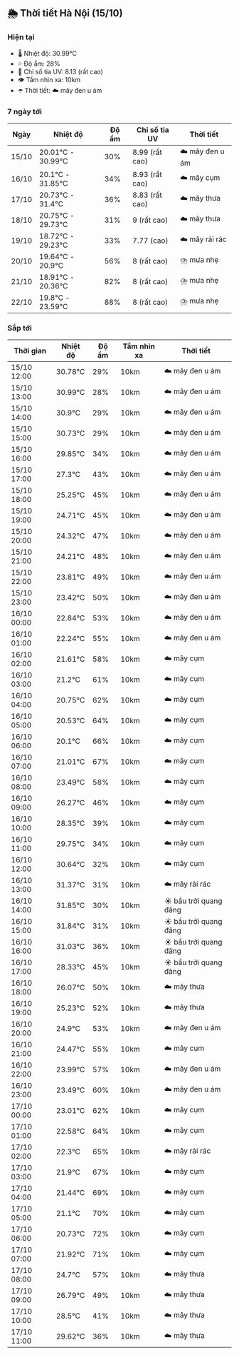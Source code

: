 ## 🌦️ Thời tiết Hà Nội (15/10)

### Hiện tại

- 🌡️ Nhiệt độ: 30.99℃
- 💦 Độ ẩm: 28%
- 🌟 Chỉ số tia UV: 8.13 (rất cao)
- 👁️ Tầm nhìn xa: 10km
- ☂️ Thời tiết: ☁️ mây đen u ám

### 7 ngày tới

| Ngày | Nhiệt độ | Độ ẩm | Chỉ số tia UV | Thời tiết |
| --- | --- | --- | --- | --- |
| 15/10 | 20.01℃ - 30.99℃ | 30% | 8.99 (rất cao) | ☁️ mây đen u ám |
| 16/10 | 20.1℃ - 31.85℃ | 34% | 8.93 (rất cao) | ☁️ mây cụm |
| 17/10 | 20.73℃ - 31.4℃ | 36% | 8.83 (rất cao) | ☁️ mây thưa |
| 18/10 | 20.75℃ - 29.73℃ | 31% | 9 (rất cao) | ☁️ mây thưa |
| 19/10 | 18.72℃ - 29.23℃ | 33% | 7.77 (cao) | ☁️ mây rải rác |
| 20/10 | 19.64℃ - 20.9℃ | 56% | 8 (rất cao) | ⛈️ mưa nhẹ |
| 21/10 | 18.91℃ - 20.36℃ | 82% | 8 (rất cao) | ⛈️ mưa nhẹ |
| 22/10 | 19.8℃ - 23.59℃ | 88% | 8 (rất cao) | ⛈️ mưa nhẹ |

### Sắp tới

| Thời gian | Nhiệt độ | Độ ẩm | Tầm nhìn xa | Thời tiết |
| --- | --- | --- | --- | --- |
| 15/10 12:00 | 30.78℃ | 29% | 10km | ☁️ mây đen u ám |
| 15/10 13:00 | 30.99℃ | 28% | 10km | ☁️ mây đen u ám |
| 15/10 14:00 | 30.9℃ | 29% | 10km | ☁️ mây đen u ám |
| 15/10 15:00 | 30.73℃ | 29% | 10km | ☁️ mây đen u ám |
| 15/10 16:00 | 29.85℃ | 34% | 10km | ☁️ mây đen u ám |
| 15/10 17:00 | 27.3℃ | 43% | 10km | ☁️ mây đen u ám |
| 15/10 18:00 | 25.25℃ | 45% | 10km | ☁️ mây đen u ám |
| 15/10 19:00 | 24.71℃ | 45% | 10km | ☁️ mây đen u ám |
| 15/10 20:00 | 24.32℃ | 47% | 10km | ☁️ mây đen u ám |
| 15/10 21:00 | 24.21℃ | 48% | 10km | ☁️ mây đen u ám |
| 15/10 22:00 | 23.81℃ | 49% | 10km | ☁️ mây đen u ám |
| 15/10 23:00 | 23.42℃ | 50% | 10km | ☁️ mây đen u ám |
| 16/10 00:00 | 22.84℃ | 53% | 10km | ☁️ mây đen u ám |
| 16/10 01:00 | 22.24℃ | 55% | 10km | ☁️ mây đen u ám |
| 16/10 02:00 | 21.61℃ | 58% | 10km | ☁️ mây cụm |
| 16/10 03:00 | 21.2℃ | 61% | 10km | ☁️ mây cụm |
| 16/10 04:00 | 20.75℃ | 62% | 10km | ☁️ mây cụm |
| 16/10 05:00 | 20.53℃ | 64% | 10km | ☁️ mây cụm |
| 16/10 06:00 | 20.1℃ | 66% | 10km | ☁️ mây cụm |
| 16/10 07:00 | 21.01℃ | 67% | 10km | ☁️ mây cụm |
| 16/10 08:00 | 23.49℃ | 58% | 10km | ☁️ mây cụm |
| 16/10 09:00 | 26.27℃ | 46% | 10km | ☁️ mây cụm |
| 16/10 10:00 | 28.35℃ | 39% | 10km | ☁️ mây cụm |
| 16/10 11:00 | 29.75℃ | 34% | 10km | ☁️ mây cụm |
| 16/10 12:00 | 30.64℃ | 32% | 10km | ☁️ mây cụm |
| 16/10 13:00 | 31.37℃ | 31% | 10km | ☁️ mây rải rác |
| 16/10 14:00 | 31.85℃ | 30% | 10km | ☀️ bầu trời quang đãng |
| 16/10 15:00 | 31.84℃ | 31% | 10km | ☀️ bầu trời quang đãng |
| 16/10 16:00 | 31.03℃ | 36% | 10km | ☀️ bầu trời quang đãng |
| 16/10 17:00 | 28.33℃ | 45% | 10km | ☀️ bầu trời quang đãng |
| 16/10 18:00 | 26.07℃ | 50% | 10km | ☁️ mây thưa |
| 16/10 19:00 | 25.23℃ | 52% | 10km | ☁️ mây thưa |
| 16/10 20:00 | 24.9℃ | 53% | 10km | ☁️ mây đen u ám |
| 16/10 21:00 | 24.47℃ | 55% | 10km | ☁️ mây cụm |
| 16/10 22:00 | 23.99℃ | 57% | 10km | ☁️ mây đen u ám |
| 16/10 23:00 | 23.49℃ | 60% | 10km | ☁️ mây đen u ám |
| 17/10 00:00 | 23.01℃ | 62% | 10km | ☁️ mây cụm |
| 17/10 01:00 | 22.58℃ | 64% | 10km | ☁️ mây cụm |
| 17/10 02:00 | 22.3℃ | 65% | 10km | ☁️ mây rải rác |
| 17/10 03:00 | 21.9℃ | 67% | 10km | ☁️ mây cụm |
| 17/10 04:00 | 21.44℃ | 69% | 10km | ☁️ mây cụm |
| 17/10 05:00 | 21.1℃ | 70% | 10km | ☁️ mây cụm |
| 17/10 06:00 | 20.73℃ | 72% | 10km | ☁️ mây cụm |
| 17/10 07:00 | 21.92℃ | 71% | 10km | ☁️ mây cụm |
| 17/10 08:00 | 24.7℃ | 57% | 10km | ☁️ mây thưa |
| 17/10 09:00 | 26.79℃ | 49% | 10km | ☁️ mây thưa |
| 17/10 10:00 | 28.5℃ | 41% | 10km | ☁️ mây thưa |
| 17/10 11:00 | 29.62℃ | 36% | 10km | ☁️ mây thưa |
